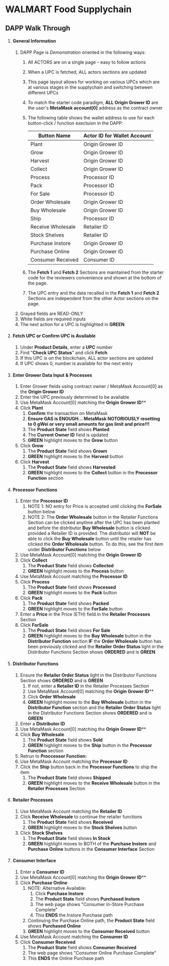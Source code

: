 # WALMART Food Supplychain

## DAPP Walk Through
1. #### General Information ####
    1. DAPP Page is *Demonstration* oriented in the following ways:
        1. All ACTORS are on a single page - easy to follow actions
        2. When a UPC is fetched, ALL actors sections are updated
        3. This page layout allows for working on various UPCs which are at various stages in the supplychain and switching between different UPCs
        4. To match the starter code paradigm, **ALL Origin Grower ID** are the user's **MetaMask account[0]** address as the contract owner
        5. The following table shows the wallet address to use for each button-click / function exectuion in the DAPP:

            Button Name  | Actor ID for Wallet Account
            -----------  | --------------------------------------------
            Plant  | Origin Grower ID
            Grow  |  Origin Grower ID
            Harvest  |  Origin Grower ID
            Collect  |  Origin Grower ID
            Process  | Processor ID
            Pack  | Processor ID
            For Sale  | Processor ID
            Order Wholesale  |  Origin Grower ID
            Buy Wholesale  |  Origin Grower ID
            Ship  | Processor ID
            Receive Wholesale  | Retailer ID
            Stock Shelves  | Retailer ID
            Purchase Instore  |  Origin Grower ID
            Purchase Online  |  Origin Grower ID
            Consumer Received  | Consumer ID
        
        6. The **Fetch 1** and **Fetch 2** Sections are maintained from the starter code for the reviewers convenience and shown at the bottom of the page.
        7. The UPC entry and the data recalled in the **Fetch 1** and **Fetch 2** Sections are independent from the other Actor sections on the page.
    2. Grayed fields are READ-ONLY
    3. White fields are required inputs
    4. The next action for a UPC is highlighted in **GREEN**
2. #### Fetch UPC or Confirm UPC is Available #### 
    1. Under **Product Details**, enter a **UPC** number
    2. Find "**Check UPC Status**" and click **Fetch**
    3. If this UPC is on the blockchain, ALL actor sections are updated
    4. If UPC shows 0, number is available for the next entry
3. #### Enter Grower Data Input & Processes #### 
    1. Enter Grower fields using contract owner / MetaMask Account[0] as the **Origin Grower ID**
    2. Enter the UPC previously determined to be available
    3. Use MetaMask Account[0] matching the **Origin Grower ID****
    4. Click **Plant**
        1. **Confirm** the transaction on MetaMask
        2. **Ensure GAS is ENOUGH... MetaMask NOTORIOUSLY resetting to 0 gWei or very small amounts for gas limit and price!!!**
        3. The **Product State** field shows **Planted**
        4. The **Current Owner ID** field is updated
        5. **GREEN** highlight moves to the **Grow** button
    5. Click **Grow**
        1. The **Product State** field shows **Grown**
        2. **GREEN** highlight moves to the **Harvest** button
    6. Click **Harvest**
        1. The **Product State** field shows **Harvested**
        2. **GREEN** highlight moves to the **Collect** button in the **Processor Function** section
4. #### Processor Functions ####
    1. Enter the **Processor ID**
        1. NOTE 1: NO entry for Price is accepted until clicking the **ForSale** button below
        2. NOTE 2: The **Order Wholesale** button in the Retailer Functions Section can be clicked anytime after the UPC has been planted and before the distributor **Buy Wholesale** button is clicked provided a Retailer ID is provided. The distributor will **NOT** be able to click the **Buy Wholesale** button until the retailer has clicked the **Order Wholesale** button. To do this, see the first item under **Distributor Functions** below
    2. Use MetaMask Account[0] matching the **Origin Grower ID**
    3. Click **Collect**
        1. The **Product State** field shows **Collected**
        2. **GREEN** highlight moves to the **Process** button
    4. Use MetaMask Account matching the **Processor ID**
    5. Click **Process**
        1. The **Product State** field shows **Processed**
        2. **GREEN** highlight moves to the **Pack** button
    6. Click **Pack**
        1. The **Product State** field shows **Packed**
        2. **GREEN** highlight moves to the **ForSale** button
    7. Enter a **Price** in the Price (ETH) field in the **Retailer Processes** Section
    8. Click **ForSale**
        1. The **Product State** field shows **For Sale**
        2. **GREEN** highlight moves to the **Buy Wholesale** button in the **Distributor Function** section **IF** the **Order Wholesale** button has been previously clicked and the **Retailer Order Status** light in the Distributor Functions Section shows **ORDERED** and is **GREEN**
5. #### Distributor Functions ####
    1. Ensure the **Retailer Order Status** light in the Distributor Functions Section shows **ORDERED** and is **GREEN**
        1. If not, enter a **Retailer ID** in the Retailer Processes Section
        2. Use MetaMask Account[0] matching the **Origin Grower ID****
        3. Click **Order Wholesale**
        4. **GREEN** highlight moves to the **Buy Wholesale** button in the **Distributor Function** section and the **Retailer Order Status** light in the Distributor Functions Section shows **ORDERED** and is **GREEN**
    2. Enter a **Distributor ID** 
    3. Use MetaMask Account[0] matching the **Origin Grower ID****
    4. Click **Buy Wholesale**
        1. The **Product State** field shows **Sold**
        2. **GREEN** highlight moves to the **Ship** button in the **Processor Function** section
    5. Retrun to **Proccessor Function:** 
    6. Use MetaMask Account matching the **Processor ID**
    7. Click the **Ship** button back in the **Processor Functions** to ship the item
        1. The **Product State** field shows **Shipped**
        2. **GREEN** highlight moves to the **Receive Wholesale** button in the **Retailer Processes** Section
6. #### Retailer Processes ####
    1. Use MetaMask Account matching the **Retailer ID**
    2. Click **Receive Wholesale** to continue the retailer functions
        1. The **Product State** field shows **Received**
        2. **GREEN** highlight moves to the **Stock Shelves** button 
    3. Click **Stock Shelves** 
        1. The **Product State** field shows **In Stock**
        2. **GREEN** highlight moves to BOTH of the **Purchase Instore** and **Purchase Online** buttons in the **Consumer Interface** Section
7. #### Consumer Interface ####
    1. Enter a **Consumer ID**
    2. Use MetaMask Account[0] matching the **Origin Grower ID****
    3. Click **Purchase Online**
        1. NOTE: Alternative Available:
            1. Click **Purchase Instore** 
            2. The **Product State** field shows **Purchased Instore**
            3. The web page shows "Consumer In-Store Purchase Complete"
            4. This **ENDS** the Instore Purchase path
        2. Continuing the Purchase Online path, the **Product State** field shows **Purchased Online**
        3. **GREEN** highlight moves to the **Consumer Received** button
    4. Use MetaMask Account matching the **Consumer ID**
    5. Click **Consumer Received**
        1. The **Product State** field shows **Consumer Received**
        3. The web page shows "Consumer Online Purchase Complete"
        4. This **ENDS** the Online Purchase path

